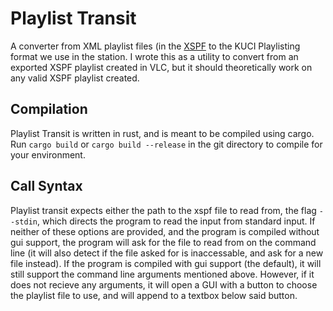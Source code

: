 # Playlist Transit

A converter from XML playlist files (in the [XSPF](http://www.xspf.org) to the KUCI Playlisting format we use in the station.
I wrote this as a utility to convert from an exported XSPF playlist created in VLC, but it should theoretically work on any valid XSPF playlist created.

## Compilation

Playlist Transit is written in rust, and is meant to be compiled using cargo. Run ```cargo build``` or ```cargo build --release``` in the git directory to compile for your environment.

## Call Syntax

Playlist transit expects either the path to the xspf file to read from, the flag ```--stdin```, which directs the program to read the input from standard input.
If neither of these options are provided, and the program is compiled without gui support, the program will ask for the file to read from on the command line (it will also detect if the file asked for is inaccessable, and ask for a new file instead).
If the program is compiled with gui support (the default), it will still support the command line arguments mentioned above. However, if it does not recieve any arguments, it will open a GUI with a button to choose the playlist file to use, and will append to a textbox below said button.
